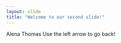 ```yaml
---
layout: slide
title: "Welcome to our second slide!"
---
```

Alena Thomas
Use the left arrow to go back!
